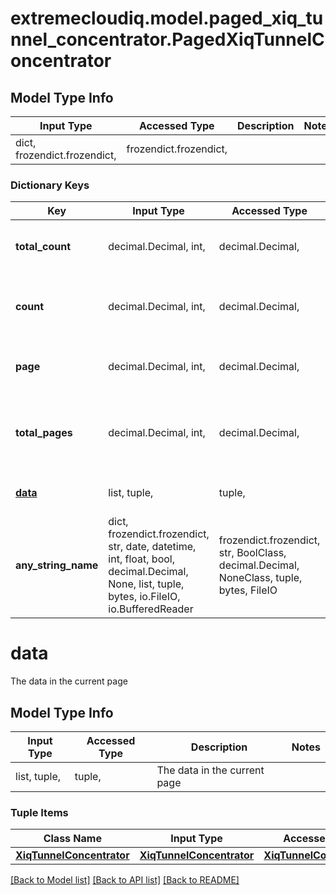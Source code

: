 # extremecloudiq.model.paged_xiq_tunnel_concentrator.PagedXiqTunnelConcentrator

## Model Type Info
Input Type | Accessed Type | Description | Notes
------------ | ------------- | ------------- | -------------
dict, frozendict.frozendict,  | frozendict.frozendict,  |  | 

### Dictionary Keys
Key | Input Type | Accessed Type | Description | Notes
------------ | ------------- | ------------- | ------------- | -------------
**total_count** | decimal.Decimal, int,  | decimal.Decimal,  | The total element count | value must be a 64 bit integer
**count** | decimal.Decimal, int,  | decimal.Decimal,  | The element count of the current page | value must be a 32 bit integer
**page** | decimal.Decimal, int,  | decimal.Decimal,  | The current page number | value must be a 32 bit integer
**total_pages** | decimal.Decimal, int,  | decimal.Decimal,  | The total page number based on request page size | value must be a 32 bit integer
**[data](#data)** | list, tuple,  | tuple,  | The data in the current page | [optional] 
**any_string_name** | dict, frozendict.frozendict, str, date, datetime, int, float, bool, decimal.Decimal, None, list, tuple, bytes, io.FileIO, io.BufferedReader | frozendict.frozendict, str, BoolClass, decimal.Decimal, NoneClass, tuple, bytes, FileIO | any string name can be used but the value must be the correct type | [optional]

# data

The data in the current page

## Model Type Info
Input Type | Accessed Type | Description | Notes
------------ | ------------- | ------------- | -------------
list, tuple,  | tuple,  | The data in the current page | 

### Tuple Items
Class Name | Input Type | Accessed Type | Description | Notes
------------- | ------------- | ------------- | ------------- | -------------
[**XiqTunnelConcentrator**](XiqTunnelConcentrator.md) | [**XiqTunnelConcentrator**](XiqTunnelConcentrator.md) | [**XiqTunnelConcentrator**](XiqTunnelConcentrator.md) |  | 

[[Back to Model list]](../../README.md#documentation-for-models) [[Back to API list]](../../README.md#documentation-for-api-endpoints) [[Back to README]](../../README.md)

